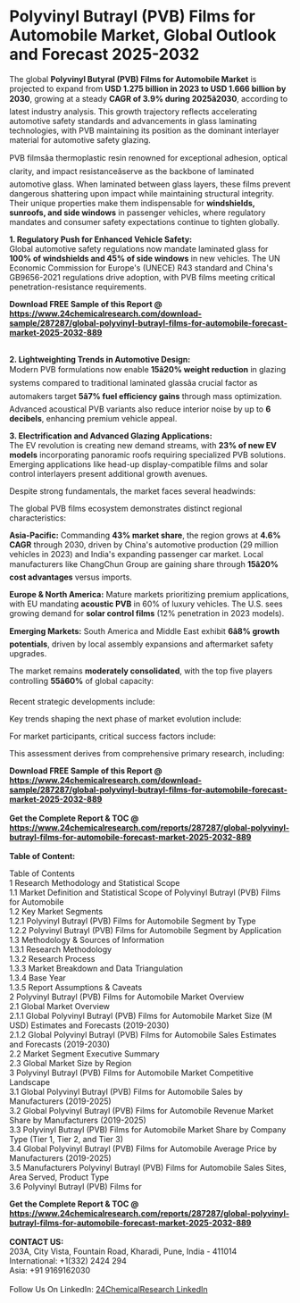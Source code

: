 <h1>Polyvinyl Butrayl (PVB) Films for Automobile Market, Global Outlook and Forecast 2025-2032</h1><p>The global <strong>Polyvinyl Butyral (PVB) Films for Automobile Market</strong> is projected to expand from <strong>USD 1.275 billion in 2023 to USD 1.666 billion by 2030</strong>, growing at a steady <strong>CAGR of 3.9% during 2025â2030</strong>, according to latest industry analysis. This growth trajectory reflects accelerating automotive safety standards and advancements in glass laminating technologies, with PVB maintaining its position as the dominant interlayer material for automotive safety glazing.</p><p>PVB filmsâa thermoplastic resin renowned for exceptional adhesion, optical clarity, and impact resistanceâserve as the backbone of laminated automotive glass. When laminated between glass layers, these films prevent dangerous shattering upon impact while maintaining structural integrity. Their unique properties make them indispensable for <strong>windshields, sunroofs, and side windows</strong> in passenger vehicles, where regulatory mandates and consumer safety expectations continue to tighten globally.</p><p><strong>1. Regulatory Push for Enhanced Vehicle Safety:</strong><br>
Global automotive safety regulations now mandate laminated glass for <strong>100% of windshields and 45% of side windows</strong> in new vehicles. The UN Economic Commission for Europe's (UNECE) R43 standard and China's GB9656-2021 regulations drive adoption, with PVB films meeting critical penetration-resistance requirements.</p><div><b>Download FREE Sample of this Report @ 
            <a href="https://www.24chemicalresearch.com/download-sample/287287/global-polyvinyl-butrayl-films-for-automobile-forecast-market-2025-2032-889">
            https://www.24chemicalresearch.com/download-sample/287287/global-polyvinyl-butrayl-films-for-automobile-forecast-market-2025-2032-889</a></b></div><br><p><strong>2. Lightweighting Trends in Automotive Design:</strong><br>
Modern PVB formulations now enable <strong>15â20% weight reduction</strong> in glazing systems compared to traditional laminated glassâa crucial factor as automakers target <strong>5â7% fuel efficiency gains</strong> through mass optimization. Advanced acoustical PVB variants also reduce interior noise by up to <strong>6 decibels</strong>, enhancing premium vehicle appeal.</p><p><strong>3. Electrification and Advanced Glazing Applications:</strong><br>
The EV revolution is creating new demand streams, with <strong>23% of new EV models</strong> incorporating panoramic roofs requiring specialized PVB solutions. Emerging applications like head-up display-compatible films and solar control interlayers present additional growth avenues.</p><p>Despite strong fundamentals, the market faces several headwinds:</p><p>The global PVB films ecosystem demonstrates distinct regional characteristics:</p><p><strong>Asia-Pacific:</strong> Commanding <strong>43% market share</strong>, the region grows at <strong>4.6% CAGR</strong> through 2030, driven by China's automotive production (29 million vehicles in 2023) and India's expanding passenger car market. Local manufacturers like ChangChun Group are gaining share through <strong>15â20% cost advantages</strong> versus imports.</p><p><strong>Europe &amp; North America:</strong> Mature markets prioritizing premium applications, with EU mandating <strong>acoustic PVB</strong> in 60% of luxury vehicles. The U.S. sees growing demand for <strong>solar control films</strong> (12% penetration in 2023 models).</p><p><strong>Emerging Markets:</strong> South America and Middle East exhibit <strong>6â8% growth potentials</strong>, driven by local assembly expansions and aftermarket safety upgrades.</p><p>The market remains <strong>moderately consolidated</strong>, with the top five players controlling <strong>55â60%</strong> of global capacity:</p><p>Recent strategic developments include:</p><p>Key trends shaping the next phase of market evolution include:</p><p>For market participants, critical success factors include:</p><p>This assessment derives from comprehensive primary research, including:</p><div><b>Download FREE Sample of this Report @ 
            <a href="https://www.24chemicalresearch.com/download-sample/287287/global-polyvinyl-butrayl-films-for-automobile-forecast-market-2025-2032-889">
            https://www.24chemicalresearch.com/download-sample/287287/global-polyvinyl-butrayl-films-for-automobile-forecast-market-2025-2032-889</a></b></div><br><div><b>Get the Complete Report & TOC @ 
            <a href="https://www.24chemicalresearch.com/reports/287287/global-polyvinyl-butrayl-films-for-automobile-forecast-market-2025-2032-889">
            https://www.24chemicalresearch.com/reports/287287/global-polyvinyl-butrayl-films-for-automobile-forecast-market-2025-2032-889</a></b></div><br>
            <b>Table of Content:</b><p>Table of Contents<br />
1 Research Methodology and Statistical Scope<br />
1.1 Market Definition and Statistical Scope of Polyvinyl Butrayl (PVB) Films for Automobile<br />
1.2 Key Market Segments<br />
1.2.1 Polyvinyl Butrayl (PVB) Films for Automobile Segment by Type<br />
1.2.2 Polyvinyl Butrayl (PVB) Films for Automobile Segment by Application<br />
1.3 Methodology & Sources of Information<br />
1.3.1 Research Methodology<br />
1.3.2 Research Process<br />
1.3.3 Market Breakdown and Data Triangulation<br />
1.3.4 Base Year<br />
1.3.5 Report Assumptions & Caveats<br />
2 Polyvinyl Butrayl (PVB) Films for Automobile Market Overview<br />
2.1 Global Market Overview<br />
2.1.1 Global Polyvinyl Butrayl (PVB) Films for Automobile Market Size (M USD) Estimates and Forecasts (2019-2030)<br />
2.1.2 Global Polyvinyl Butrayl (PVB) Films for Automobile Sales Estimates and Forecasts (2019-2030)<br />
2.2 Market Segment Executive Summary<br />
2.3 Global Market Size by Region<br />
3 Polyvinyl Butrayl (PVB) Films for Automobile Market Competitive Landscape<br />
3.1 Global Polyvinyl Butrayl (PVB) Films for Automobile Sales by Manufacturers (2019-2025)<br />
3.2 Global Polyvinyl Butrayl (PVB) Films for Automobile Revenue Market Share by Manufacturers (2019-2025)<br />
3.3 Polyvinyl Butrayl (PVB) Films for Automobile Market Share by Company Type (Tier 1, Tier 2, and Tier 3)<br />
3.4 Global Polyvinyl Butrayl (PVB) Films for Automobile Average Price by Manufacturers (2019-2025)<br />
3.5 Manufacturers Polyvinyl Butrayl (PVB) Films for Automobile Sales Sites, Area Served, Product Type<br />
3.6 Polyvinyl Butrayl (PVB) Films for</p><div><b>Get the Complete Report & TOC @ 
            <a href="https://www.24chemicalresearch.com/reports/287287/global-polyvinyl-butrayl-films-for-automobile-forecast-market-2025-2032-889">
            https://www.24chemicalresearch.com/reports/287287/global-polyvinyl-butrayl-films-for-automobile-forecast-market-2025-2032-889</a></b></div><br><b>CONTACT US:</b><br>
            203A, City Vista, Fountain Road, Kharadi, Pune, India - 411014<br>
            International: +1(332) 2424 294<br>
            Asia: +91 9169162030 <br><br>
            Follow Us On LinkedIn: <a href="https://www.linkedin.com/company/24chemicalresearch/">24ChemicalResearch LinkedIn</a>
